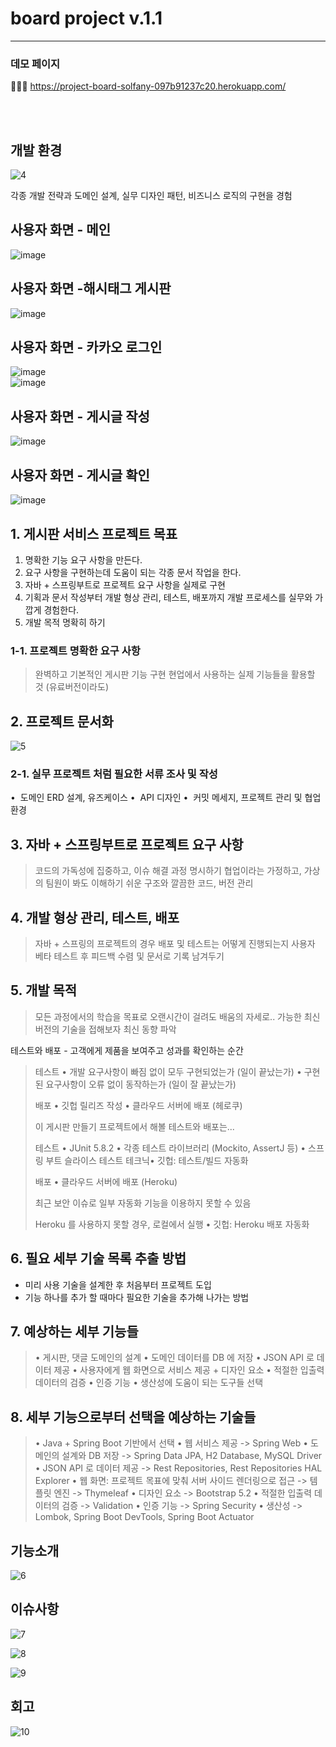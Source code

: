 # board project v.1.1
---
### 데모 페이지 
👩🏻‍💻
https://project-board-solfany-097b91237c20.herokuapp.com/

<br>
<br>

## 개발 환경
![4](https://github.com/solfany/Spring-board-project/assets/123814718/b7f6bf86-d57c-414a-a557-d1695745ef0d)

각종 개발 전략과 도메인 설계, 실무 디자인 패턴, 비즈니스 로직의 구현을 경험


## 사용자 화면 - 메인
![image](https://github.com/solfany/Spring-board-project/assets/123814718/bf0e18dc-546c-40b8-92d0-ff1a4d5a4dce)

## 사용자 화면 -해시태그 게시판 
![image](https://github.com/solfany/Spring-board-project/assets/123814718/f44c9b87-ba38-4d39-a81e-9f0c1247e5c1)


## 사용자 화면 - 카카오 로그인 
![image](https://github.com/solfany/Spring-board-project/assets/123814718/ebcb0432-8c2c-4c13-af4b-ba9f33d1ce91)
<br>
![image](https://github.com/solfany/Spring-board-project/assets/123814718/65480db7-3a31-41b4-8be7-49e026523484)

## 사용자 화면 - 게시글 작성 
![image](https://github.com/solfany/Spring-board-project/assets/123814718/79a0b821-8133-49cc-8338-0b7c12e308d9)

## 사용자 화면 - 게시글 확인 
![image](https://github.com/solfany/Spring-board-project/assets/123814718/c43f067b-b5c6-45b3-a8f7-66f5cf5d4828)


## 1. 게시판 서비스 프로젝트 목표

1. 명확한 기능 요구 사항을 만든다.
2. 요구 사항을 구현하는데 도움이 되는 각종 문서 작업을 한다. 
3. 자바 + 스프링부트로 프로젝트 요구 사항을 실제로 구현 
4. 기획과 문서 작성부터 개발 형상 관리, 테스트, 배포까지 개발 프로세스를 실무와 가깝게 경험한다. 
5. 개발 목적 명확히 하기
>
> 

### 1-1. 프로젝트 명확한 요구 사항

> 완벽하고 기본적인 게시판 기능 구현 
현업에서 사용하는 실제 기능들을 활용할 것 (유료버전이라도)
> 

## 2. 프로젝트 문서화
![5](https://github.com/solfany/Spring-board-project/assets/123814718/125eeca1-01d3-4be5-b866-09457f47e0c1)


### 2-1. 실무 프로젝트 처럼 필요한 서류 조사 및 작성
•  도메인 ERD 설계, 유즈케이스
•  API 디자인 
•  커밋 메세지, 프로젝트 관리 및 협업 환경
> 

## 3. 자바 + 스프링부트로 프로젝트 요구 사항

> 코드의 가독성에 집중하고,  이슈 해결 과정 명시하기
협업이라는 가정하고, 가상의 팀원이 봐도 이해하기 쉬운 구조와 깔끔한 코드, 버전 관리
> 

## 4. 개발 형상 관리, 테스트, 배포

> 자바 + 스프링의 프로젝트의 경우 배포 및 테스트는 어떻게 진행되는지
사용자 베타 테스트 후 피드백 수렴 및 문서로 기록 남겨두기
> 

## 5. 개발 목적

> 모든 과정에서의 학습을 목표로 오랜시간이 걸려도 배움의 자세로..
가능한 최신 버전의 기술을 접해보자 
최신 동향 파악 

테스트와 배포 - 고객에게 제품을 보여주고 성과를 확인하는 순간
> 
> 
> 테스트
> • 개발 요구사항이 빠짐 없이 모두 구현되었는가 (일이 끝났는가)
> • 구현된 요구사항이 오류 없이 동작하는가 (일이 잘 끝났는가)
> 
> 배포
> • 깃헙 릴리즈 작성
> • 클라우드 서버에 배포 (헤로쿠)
> 
> 이 게시판 만들기 프로젝트에서 해볼 테스트와 배포는...
> 
> 테스트
> • JUnit 5.8.2
> • 각종 테스트 라이브러리 (Mockito, AssertJ 등)
> • 스프링 부트 슬라이스 테스트 테크닉• 깃헙: 테스트/빌드 자동화
> 
> 배포
> • 클라우드 서버에 배포 (Heroku)
> 
> 최근 보안 이슈로 일부 자동화 기능을 이용하지 못할 수 있음
> 
> Heroku 를 사용하지 못할 경우, 로컬에서 실행
> • 깃헙: Heroku 배포 자동화
> 

## 6. 필요 세부 기술 목록 추출 방법

- 미리 사용 기술을 설계한 후 처음부터 프로젝트 도입
- 기능 하나를 추가 할 때마다 필요한 기술을 추가해 나가는 방법
> 

## 7. 예상하는 세부 기능들

> • 게시판, 댓글 도메인의 설계
• 도메인 데이터를 DB 에 저장
• JSON API 로 데이터 제공
• 사용자에게 웹 화면으로 서비스 제공 + 디자인 요소
• 적절한 입출력 데이터의 검증
• 인증 기능
• 생산성에 도움이 되는 도구들 선택
> 

## 8. 세부 기능으로부터 선택을 예상하는 기술들

> • Java + Spring Boot 기반에서 선택
• 웹 서비스 제공 -> Spring Web
• 도메인의 설계와 DB 저장 -> Spring Data JPA, H2 Database, MySQL Driver
• JSON API 로 데이터 제공 -> Rest Repositories, Rest Repositories HAL Explorer
• 웹 화면: 프로젝트 목표에 맞춰 서버 사이드 렌더링으로 접근 -> 템플릿 엔진 -> Thymeleaf 
• 디자인 요소 -> Bootstrap 5.2
• 적절한 입출력 데이터의 검증 -> Validation
• 인증 기능 -> Spring Security
• 생산성 -> Lombok, Spring Boot DevTools, Spring Boot Actuator



## 기능소개 

![6](https://github.com/solfany/Spring-board-project/assets/123814718/33dd6977-3fd7-4fc6-ac84-a0fbd1ef58d1)



## 이슈사항 

![7](https://github.com/solfany/Spring-board-project/assets/123814718/50bc297c-4f73-4b52-a1f7-b47a5d6fc380)


![8](https://github.com/solfany/Spring-board-project/assets/123814718/c7c19033-03a9-44a8-9679-086b60d6b222)


![9](https://github.com/solfany/Spring-board-project/assets/123814718/23d19570-03af-4631-a8c1-a3c69f3c1b3a)


## 회고 

![10](https://github.com/solfany/Spring-board-project/assets/123814718/ef41c614-ab10-4d00-b250-33f2b8f5441b)




